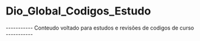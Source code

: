 # Dio_Global_Codigos_Estudo

----------- Conteudo voltado para estudos e revisões de codigos de curso -----------


